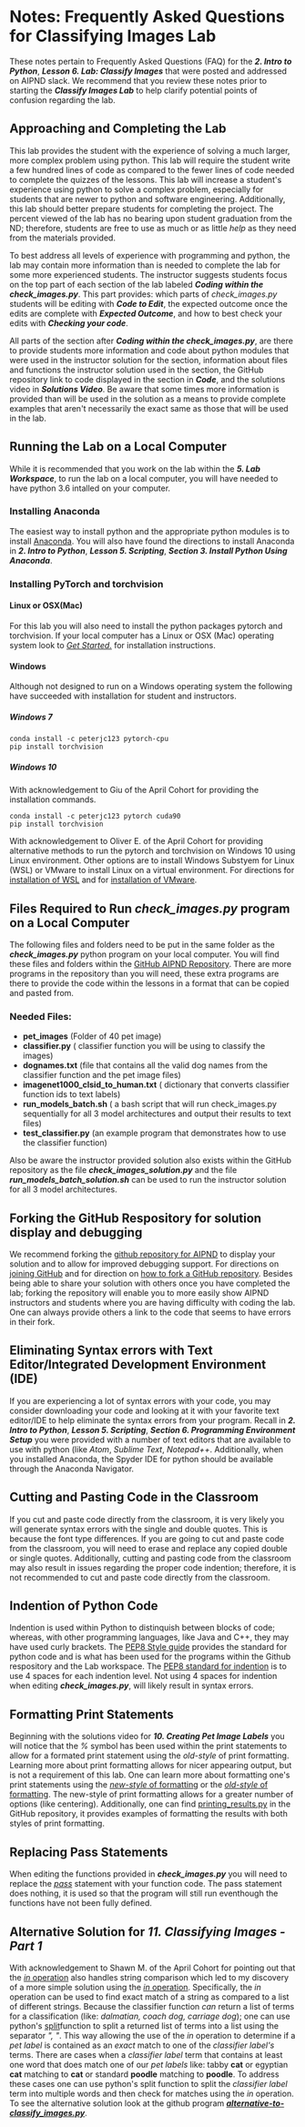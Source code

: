 #  Notes: Frequently Asked Questions for Classifying Images Lab
These notes pertain to Frequently Asked Questions (FAQ) for the **_2. Intro to Python_**, **_Lesson 6. Lab: Classify Images_** that were posted and addressed on AIPND slack. We recommend that you review these notes prior to starting the **_Classify Images Lab_** to help clarify potential points of confusion regarding the lab.
&nbsp; 
&nbsp;
&nbsp;
&nbsp;  
  
## Approaching and Completing the Lab
This lab provides the student with the experience of solving a much larger, more complex problem using python. This lab will require the student write a few hundred lines of code as compared to the fewer lines of code needed to complete the quizzes of the lessons. This lab will increase a student's experience using python to solve a complex problem, especially for students that are newer to python and software engineering. Additionally, this lab should better prepare students for completing the project. The percent viewed of the lab has no bearing upon student graduation from the ND; therefore, students are free to use as much or as little _help_ as they need from the materials provided.

To best address all levels of experience with programming and python, the lab may contain more information than is needed to complete the lab for some more experienced students. The instructor suggests students focus on the top part of each section of the lab labeled **_Coding within the check_images.py_**. This part provides: which parts of _check_images.py_ students will be editing with **_Code to Edit_**, the expected outcome once the edits are complete with **_Expected Outcome_**, and how to best check your edits with **_Checking your code_**.  

All parts of the section after **_Coding within the check_images.py_**, are there to provide students more information and code about python modules that were used in the instructor solution for the section, information about files and functions the instructor solution used in the section, the GitHub repository link to code displayed in the section in **_Code_**, and the solutions video in **_Solutions Video_**.  Be aware that some times more information is provided than will be used in the solution as a means to provide complete examples that aren't necessarily the exact same as those that will be used in the lab. 
&nbsp;
&nbsp;
&nbsp;  
 
## Running the Lab on a Local Computer
While it is recommended that you work on the lab within the **_5. Lab Workspace_**, to run the lab on a local computer, you will have needed to have python 3.6 intalled on your computer. 
### Installing Anaconda 
The easiest way to install python and the appropriate python modules is to install [Anaconda](https://www.anaconda.com/download). You will also have found the directions to install Anaconda in **_2. Intro to Python_**, **_Lesson 5. Scripting_**, **_Section 3. Install Python Using Anaconda_**. 
### Installing PyTorch and torchvision
#### Linux or OSX(Mac)
For this lab you will also need to install the python packages pytorch and torchvision.  If your local computer has a Linux or OSX (Mac) operating system look to [*Get Started.*](http://pytorch.org/) for installation instructions. 
#### Windows 
Although not designed to run on a Windows operating system the following have succeeded with installation for student and instructors.
##### Windows 7
```terminal
conda install -c peterjc123 pytorch-cpu
pip install torchvision
```
##### Windows 10
With acknowledgement to Giu of the April Cohort for providing the installation commands.
```terminal
conda install -c peterjc123 pytorch cuda90
pip install torchvision
```
With acknowledgement to Oliver E. of the April Cohort for providing alternative methods to run the pytorch and torchvision on Windows 10 using Linux environment. Other options are to install Windows Substyem for Linux (WSL) or VMware to install Linux on a virtual environment. For directions for [installation of WSL](https://docs.microsoft.com/en-us/windows/wsl/install-win10) and for [installation of VMware](http://partnerweb.vmware.com/GOSIG/Windows_10.html#installation). 
&nbsp;
&nbsp;
&nbsp;  
 
## Files Required to Run **_check_images.py_** program on a Local Computer
The following files and folders need to be put in the same folder as the **_check_images.py_** python program on your local computer. You will find these files and folders within the [GitHub AIPND Repository](https://github.com/udacity/AIPND/tree/master/intropylab-classifying-images). There are more programs in the repository than you will need, these extra programs are there to provide the code within the lessons in a format that can be copied and pasted from.
### Needed Files:
* **pet_images**  (Folder of 40 pet image)
* **classifier.py** ( classifier function you will be using to classify the images)
* **dognames.txt** (file that contains all the valid dog names from the classifier function and the pet image files)
* **imagenet1000_clsid_to_human.txt** ( dictionary that converts classifier function ids to text labels)
* **run_models_batch.sh** ( a bash script that will run check_images.py sequentially for all 3 model architectures and output their results to text files)
* **test_classifier.py** (an example program that demonstrates how to use the classifier function)

Also be aware the instructor provided solution also exists within the GitHub repository as the file **_check_images_solution.py_** and the file **_run_models_batch_solution.sh_** can be used to run the instructor solution for all 3 model architectures.
&nbsp;
&nbsp;
&nbsp;   
  
## Forking the GitHub Respository for solution display and debugging
We recommend forking the [github repository for AIPND](https://github.com/udacity/AIPND) to display your solution and to allow for improved debugging support. For directions on [joining GitHub](https://github.com/join?source=header-home) and for direction on [how to fork a GitHub repository](https://help.github.com/articles/fork-a-repo/). Besides being able to share your solution with others once you have completed the lab; forking the repository will enable you to more easily show AIPND instructors and students where you are having difficulty with coding the lab. One can always provide others a link to the code that seems to have errors in their fork.
&nbsp;
&nbsp;
&nbsp;   
 
## Eliminating Syntax errors with Text Editor/Integrated Development Environment (IDE) 
If you are experiencing a lot of syntax errors with your code, you may consider downloading your code and looking at it with your favorite text editor/IDE to help eliminate the syntax errors from your program.  Recall in **_2. Intro to Python_**, **_Lesson 5. Scripting_**, **_Section 6. Programming Environment Setup_** you were provided with a number of text editors that are available to use with python (like _Atom_, _Sublime Text_, _Notepad++_. Additionally, when you installed Anaconda, the Spyder IDE for python should be available through the Anaconda Navigator. 
&nbsp;
&nbsp;
&nbsp;   
 
## Cutting and Pasting Code in the Classroom
If you cut and paste code directly from the classroom, it is very likely you will generate syntax errors with the single and double quotes. This is because the font type differences.  If you are going to cut and paste code from the classroom, you will need to erase and replace any copied double or single quotes.  Additionally, cutting and pasting code from the classroom may also result in issues regarding the proper code indention; therefore, it is not recommended to cut and paste code directly from the classroom.
&nbsp;
&nbsp;
&nbsp;   
  
## Indention of Python Code
Indention is used within Python to distinquish between blocks of code; whereas, with other programming languages, like Java and  C++,  they may have used curly brackets. The [PEP8 Style guide](https://www.python.org/dev/peps/pep-0008/) provides the standard for python code and is what has been used for the programs within the Github respository and the Lab workspace. The [PEP8 standard for indention](https://www.python.org/dev/peps/pep-0008/) is to use 4 spaces for each indention level. Not using 4 spaces for indention when editing **_check_images.py_**, will likely result in syntax errors.
&nbsp;
&nbsp;
&nbsp;   
 
## Formatting Print Statements
Beginning with the solutions video for **_10. Creating Pet Image Labels_** you will notice that the _%_ symbol has been used within the print statements to allow for a formated print statement using the _old-style_ of print formatting. Learning more about print formatting allows for nicer appearing output, but is not a requirement of this lab. One can learn more about formatting one's print statements using the [_new-style_ of formatting](https://docs.python.org/3/library/string.html#format-string-syntax) or the [_old-style_ of formatting](https://docs.python.org/2/library/stdtypes.html#string-formatting).  The new-style of print formatting allows for a greater number of options (like centering). Additionally, one can find [printing_results.py](https://github.com/udacity/AIPND/blob/master/intropylab-classifying-images/printing_results.py) in the GitHub repository, it provides examples of formatting the results with both styles of print formatting.
&nbsp;
&nbsp;
&nbsp;   
  
## Replacing Pass Statements
When editing the functions provided in **_check_images.py_** you will need to replace the [_pass_](https://docs.python.org/3/tutorial/controlflow.html#pass-statements) statement with your function code. The pass statement does nothing, it is used so that the program will still run eventhough the functions have not been fully defined. 
&nbsp;
&nbsp;
&nbsp;   
  
## Alternative Solution for **_11. Classifying Images - Part 1_**
With acknowledgement to Shawn M. of the April Cohort for pointing out that the [_in_ operation](https://docs.python.org/3/library/stdtypes.html#common-sequence-operations) also handles string comparison which led to my discovery of a more simple solution using the [_in_ operation](https://docs.python.org/3/library/stdtypes.html#common-sequence-operations). Specifically, the _in_ operation can be used to find exact match of a string as compared to a list of different strings. Because the classifier function _can_ return a list of terms for a classification (like: _dalmatian, coach dog, carriage dog_); one can use python's [split]()function to split a returned list of terms into a list using the separator _", "_. This way allowing the use of the _in_ operation to determine if a _pet label_ is contained as an _exact_ match to one of the _classifier label's_ terms. There are cases when a _classifier label_ term that contains at least one word that does match one of our _pet labels_ like: tabby **cat** or egyptian **cat** matching to **cat** or standard **poodle** matching to **poodle**. To address these cases one can use python's split function to split the _classifier label_ term into multiple words and then check for matches using the _in_ operation. To see the alternative solution look at the github program [**_alternative-to-classify_images.py_**](https://github.com/udacity/AIPND/blob/master/intropylab-classifying-images/alternative-to-classify_images.py). 
&nbsp;
&nbsp;
&nbsp;   
 
